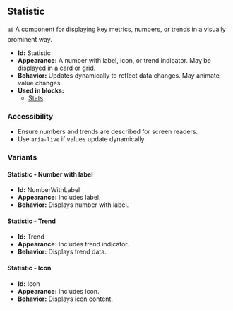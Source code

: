## Statistic
📊 A component for displaying key metrics, numbers, or trends in a visually prominent way.
- **Id:** Statistic
- **Appearance:** A number with label, icon, or trend indicator. May be displayed in a card or grid.
- **Behavior:** Updates dynamically to reflect data changes. May animate value changes.
- **Used in blocks:**
  - [Stats](../blocks/Stats.md)
### Accessibility
- Ensure numbers and trends are described for screen readers.
- Use `aria-live` if values update dynamically.

### Variants
#### Statistic - **Number with label**
- **Id:** NumberWithLabel
- **Appearance:** Includes label.
- **Behavior:** Displays number with label.
#### Statistic - **Trend**
- **Id:** Trend
- **Appearance:** Includes trend indicator.
- **Behavior:** Displays trend data.
#### Statistic - **Icon**
- **Id:** Icon
- **Appearance:** Includes icon.
- **Behavior:** Displays icon content.
